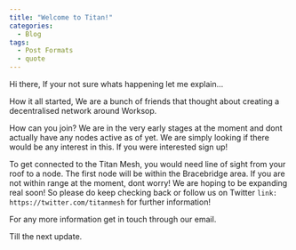 ```yaml
---
title: "Welcome to Titan!"
categories:
  - Blog
tags:
  - Post Formats
  - quote
---
```


Hi there, 
If your not sure whats happening let me explain... 

How it all started,
We are a bunch of friends that thought about creating a decentralised network around Worksop.  

How can you join?
We are in the very early stages at the moment and dont actually have any nodes active as of yet. We are simply looking if there would be any interest in this. 
If you were interested sign up! 

To get connected to the Titan Mesh, you would need line of sight from your roof to a node. The first node will be within the Bracebridge area. If you are not within range at the moment, dont worry! We are hoping to be expanding real soon! So please do keep checking back or follow us on Twitter `link: https://twitter.com/titanmesh` for further information!

For any more information get in touch through our email. 

Till the next update.